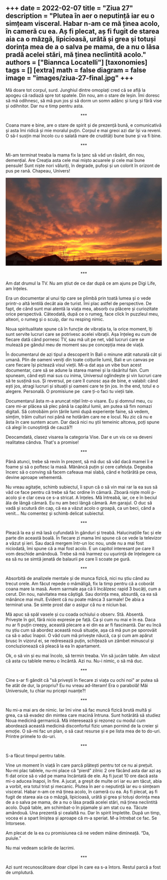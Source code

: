 
+++
date = 2022-02-07
title = "Ziua 27"
description = "Plutea în aer o neputință iar eu o simțeam visceral. Habar n-am ce mă ținea acolo, în cameră cu ea. Aș fi plecat, aș fi fugit de starea aia ca o mâzgă, lipicioasă, urâtă și grea și totuși dorința mea de a o salva pe mama, de a nu o lăsa pradă acelei stări, mă ținea neclintită acolo."
authors = ["Biannca Locatelli"]
[taxonomies]
tags = []
[extra]
math = false
diagram = false
image = "images/ziua-27-final.jpg"
+++
---

Mă doare tot corpul, surd. Junghiul dintre omoplați cred că se află la apogeu că radiază spre tot spatele. Din nou, am o stare de leșin. Îmi doresc să mă odihnesc, să mă pun jos și să dorm un somn adânc și lung și fără vise și odihnitor. Dar nu e timp pentru asta.

<p style="text-align: center;">***</p>

Coana mare e bine, are o stare de spirit și de prezență bună, e comunicativă și asta îmi ridică și mie moralul puțin. Corpul e mai greoi azi dar își va reveni. O să-l susțin mai încolo cu o salată mare de crudități bune bune și va fi bine.

<p style="text-align: center;">***</p>

Mi-am terminat treaba la mama fix la țanc să văd un răsărit, din nou, demențial. Are Creația asta cele mai mișto acuarele și cele mai bune pensule! Sunt niște nori văluriți, în degrade, pufoși și un colorit în orizont de pus pe rană. Chapeau, Univers!


<div class="flex justify-center">
  <img src="images/ziua-27-1024x576.jpeg" />
</div>

<p style="text-align: center;">***</p>

Am dat drumul la TV. Nu am știut de ce dar după ce am ajuns pe Digi Life, am înțeles.

Era un documentar al unui tip care se plimbă prin toată lumea și o vede printr-o altă lentilă decât aia de turist. Îmi plac astfel de perspective. De fapt, de când sunt mai atentă la viața mea, absorb cu plăcere și curiozitate orice perspectivă. Câteodată, după ce o rumeg, face click în puzzleul meu, alteori, o rumeg și o scuip, dar nu resping nimic.

Noua spiritualitate spune că în funcție de vibrația ta, la orice moment, îți sunt servite lucruri care se potrivesc acelei vibrații. Așa înțeleg eu cum de fiecare dată când pornesc TV, sau mă uit pe net, văd lucruri care se mulează pe gândul meu de moment sau pe concepția mea de viață.

În documentarul de azi tipul a descoperit în Bali o minune atât naturală cât și umană. Plin de oameni veniți din toate colțurile lumii, Bali e un canvas pe care fiecare își pictează visul vieții. Mi-a dat așa un vibe bun acest documentar, care să se adune la starea mamei și la răsăritul fain. Cum spuneam, când ești mai sus cu inima, Universul oglindește și vin lucruri care să te susțină sus. Și reversul, pe care îl cunosc așa de bine, e valabil: când ești jos, atragi lucruri și situații și oameni care te țin jos. In the end, totul e o alegere. Personală. O promisiune pe  care ți-o faci tu vieții tale.

Documentarul ăsta m-a aruncat nițel într-o visare. Eu și domnul meu, cu care mi-ar plăcea să plec până la capătul lumii, am putea să fim nomazi digitali. Să cotrobăim prin țările lumii după experiențe faine, să vedem, simțim, trăim culturi noi până ne hotărâm care ne e locul. Nu zic că nu e ăsta în care suntem acum. Dar dacă nici nu știi temeinic altceva, poți spune că alegi în cunoștință de cauză?!

Deocamdată, clasez visarea la categoria Vise. Dar e un vis ce va deveni realitatea cândva. That's a promise!

<p style="text-align: center;">***</p>

Până atunci, trebe să revin în prezent, să mă duc să văd dacă mamei îi e foame și să o poftesc la masă. Mănâncă puțin și cere cafeluța. Degeaba încerc să o conving să facem cafeaua mai slabă, când e hotărâtă pe ceva, devine aproape vehementă.

Nu vreau agitație, schimb subiectul, îi spun că o să vin mai rar la ea sus să văd ce face pentru că trebe să fac ordine în cămară. Zboară niște molii p-acolo și e clar ceva ce s-a stricat. A înțeles. Mă întreabă, iar, ce e în beciul ăla de lângă cămară. Eu nu am beci lângă cămară. Am garajul. O duc să vadă și scutură din cap, că ea a văzut acolo o groapă, ca un beci, când a venit… Nu comentez și schimb delicat subiectul.

<p style="text-align: center;">***</p>

Pleacă la ea și mă lasă cufundată în gânduri și treabă. Halucinațiile fac și ele parte din această boală. În fiecare zi mama îmi spune că ce vede la televizor a văzut și ieri. Sau dacă mergem într-un loc nou, unde nu a mai fost niciodată, îmi spune că a mai fost acolo. E un capitol interesant pe care îl vom deschide amândouă. Trebe să mă înarmez cu ușurință de înțelegere ca ea să nu se simtă jenată de balaurii pe care îi scoate pe gură.

<p style="text-align: center;">***</p>

Absorbită de analizele mentale și de munca fizică, nici nu știu când au trecut orele. Am făcut repede o mămăligă, fix la timp pentru că a coborât coana mare la masă. Avem sarmale așa că îi încălzesc rapid 3 bucăți, cum a cerut. Din nou, naivitatea mea câștigă. Sau dorința mea, absurdă, ca ea să mănânce mai mult. Evident că nu poate mânca 3 sarmale! De abia a terminat una. Se simte prost dar o asigur că nu e niciun bai.

Mă apuc să spăl vasele și cu coada ochiului o observ. Stă. Absentă. Privește în gol, fără nicio expresie pe față. Ca și cum nu mai e în ea. Daca nu ar fi puțin creepy, această plecare a ei din ea ar fi fascinantă. Dar eu încă nu știu cum să abordez această nouă situație, așa că mă pun pe sporovăit ca să o aduc înapoi. O văd cum mă privește năucă, ca și cum am apărut brusc în vizorul ei, se redresează puțin, schițează un zâmbet minuscul și concluzionează că pleacă la ea în apartament.

Ok, o să vin și eu mai încolo, să termin treaba. Vin să jucăm table. Am văzut că asta cu tablele mereu o încântă. Azi nu. Nu-i nimic, o să mă duc.

<p style="text-align: center;">***</p>

Cine s-ar fi gândit că "să privești în fiecare zi viața cu ochi noi" ar putea să fie atât de dur, la propriu? Eu nu vreau ad-literam! Era o parabolă! Măi Universule, tu chiar nu pricepi nuanțe?!

<p style="text-align: center;">***</p>

Nu mi-a mai ars de nimic. Iar îmi vine să fac muncă fizică brută multă și grea, ca să evadez din mintea care macină întruna. Sunt hotărâtă să studiez Noua medicină germanică. Mă interesează și rezonez cu modul cum abordează această medicină disconfortul fizic uman pornind de la creier și emoție. O să-mi fac un plan, o să caut resurse și e pe lista mea de to do-uri. Printre primele to do-uri.

<p style="text-align: center;">***</p>

S-a făcut timpul pentru table.

Vine un moment în viață în care parcă plătești pentru tot ce nu ai prețuit. Nu-mi plac tablele, nu-mi place că “pierd” zilnic 2 ore făcând asta dar azi aș fi dat orice să o văd pe mama încântată de ele. Aș fi jucat 10 ore dacă asta mi-o aducea înapoi, în fire. A jucat, a greșit de multe ori iar eu am tăcut, abia a vorbit, era totul trist și mecanic. Plutea în aer o neputință iar eu o simțeam visceral. Habar n-am ce mă ținea acolo, în cameră cu ea. Aș fi plecat, aș fi fugit de starea aia ca o mâzgă, lipicioasă, urâtă și grea și totuși dorința mea de a o salva pe mama, de a nu o lăsa pradă acelei stări, mă ținea neclintită acolo. După table, am schimbat-o în pijamale și am stat cu ea. Tăcute amândouă. Una prezentă și cealaltă nu. Dar în spirit împletite. După un timp, vocea ei a spart liniștea și aproape că m-a speriat. M-a întrebat ce fac. Se întorsese.

Am plecat de la ea cu promisiunea că ne vedem mâine dimineață. “Da, puiule.”

Nu mai vedeam scările de lacrimi.

<p style="text-align: center;">***</p>

Azi sunt recunoscătoare doar clipei în care ea s-a întors. Restul parcă a fost de umplutură.
